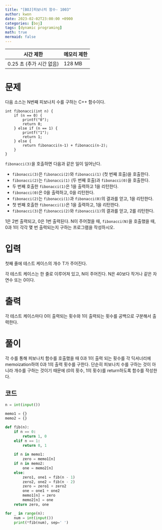 ```yaml
---
title: "[BOJ]피보나치 함수- 1003"
author: kwon
date: 2023-02-02T23:00:00 +0900
categories: [boj]
tags: [dynamic programing]
math: true
mermaid: false
---
```


| 시간 제한 | 메모리 제한 |
| --- | --- |
| 0.25 초 (추가 시간 없음) | 128 MB |

# 문제

다음 소스는 N번째 피보나치 수를 구하는 C++ 함수이다.

```
int fibonacci(int n) {
    if (n == 0) {
        printf("0");
        return 0;
    } else if (n == 1) {
        printf("1");
        return 1;
    } else {
        return fibonacci(n‐1) + fibonacci(n‐2);
    }
}

```

`fibonacci(3)`을 호출하면 다음과 같은 일이 일어난다.

- `fibonacci(3)`은 `fibonacci(2)`와 `fibonacci(1)` (첫 번째 호출)을 호출한다.
- `fibonacci(2)`는 `fibonacci(1)` (두 번째 호출)과 `fibonacci(0)`을 호출한다.
- 두 번째 호출한 `fibonacci(1)`은 1을 출력하고 1을 리턴한다.
- `fibonacci(0)`은 0을 출력하고, 0을 리턴한다.
- `fibonacci(2)`는 `fibonacci(1)`과 `fibonacci(0)`의 결과를 얻고, 1을 리턴한다.
- 첫 번째 호출한 `fibonacci(1)`은 1을 출력하고, 1을 리턴한다.
- `fibonacci(3)`은 `fibonacci(2)`와 `fibonacci(1)`의 결과를 얻고, 2를 리턴한다.

1은 2번 출력되고, 0은 1번 출력된다. N이 주어졌을 때, `fibonacci(N)`을 호출했을 때, 0과 1이 각각 몇 번 출력되는지 구하는 프로그램을 작성하시오.

# 입력

첫째 줄에 테스트 케이스의 개수 T가 주어진다.

각 테스트 케이스는 한 줄로 이루어져 있고, N이 주어진다. N은 40보다 작거나 같은 자연수 또는 0이다.

# 출력

각 테스트 케이스마다 0이 출력되는 횟수와 1이 출력되는 횟수를 공백으로 구분해서 출력한다.

# 풀이

각 수를 통해 피보나치 함수를 호출했을 때 0과 1이 출력 되는 횟수를 각 딕셔너리에 memoization하여 0과 1의 출력 횟수를 구한다. 단순히 피보나치 수를 구하는 것이 아니라 개수를 구하는 것이기 때문에 (0의 횟수, 1의 횟수)를 return하도록 함수를 작성한다.

## 코드

```python
n = int(input())

memo1 = {}
memo2 = {}

def fib(n):
    if n == 0:
        return 1, 0
    elif n == 1:
        return 0, 1
    
    if n in memo1:
        zero = memo1[n]
    if n in memo2:
        one = memo2[n]
    else:
        zero1, one1 = fib(n - 1)
        zero2, one2 = fib(n - 2)
        zero = zero1 + zero2
        one = one1 + one2
        memo1[n] = zero
        memo2[n] = one
    return zero, one

for _ in range(n):
    num = int(input())
    print(*fib(num), sep=' ')
```